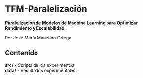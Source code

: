 # TFM-Paralelización

**Paralelización de Modelos de Machine Learning para Optimizar Rendimiento y Escalabilidad**

Por José María Manzano Ortega

## Contenido

**src/** - Scripts de los experimentos  
**data/** - Resultados experimentales
